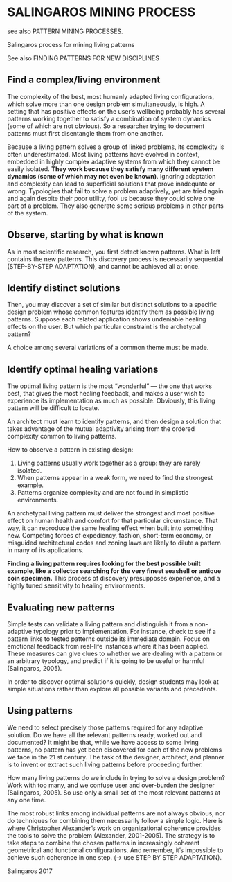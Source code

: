 # SALINGAROS MINING PROCESS

see also PATTERN MINING PROCESSES.

Salingaros process for mining living patterns

See also FINDING PATTERNS FOR NEW DISCIPLINES

## Find a complex/living environment

The complexity of the best, most humanly adapted living configurations, which solve more than one design problem simultaneously, is high. A setting that has positive effects on the user’s wellbeing probably has several patterns working together to satisfy a combination of system dynamics (some of which are not obvious). So a researcher trying to document patterns must first disentangle them from one another.

Because a living pattern solves a group of linked problems, its complexity is often underestimated. Most living patterns have evolved in context, embedded in highly complex adaptive systems from which they cannot be easily isolated. **They work because they satisfy many different system dynamics (some of which may not even be known)**. Ignoring adaptation and complexity can lead to superficial solutions that prove inadequate or wrong. Typologies that fail to solve a problem adaptively, yet are tried again and again despite their poor utility, fool us because they could solve one part of a problem. They also generate some serious problems in other parts of the system.

## Observe, starting by what is known

As in most scientific research, you first detect known patterns.
What is left contains the new patterns. This discovery process is necessarily sequential (STEP-BY-STEP ADAPTATION), and cannot be achieved all at once.




## Identify distinct solutions

Then, you may discover a set of similar but distinct solutions to a specific design problem whose common features identify them as possible living patterns. Suppose each related application shows undeniable healing effects on the user. But which particular constraint is the archetypal pattern? 

A choice among several variations of a common theme must be made. 

## Identify optimal healing variations

The optimal living pattern is the most “wonderful” — the one that works best, that gives the most healing feedback, and makes a user wish to experience its implementation as much as possible. Obviously, this living pattern will be difficult to locate.

An architect must learn to identify patterns, and then design a solution that takes advantage of the mutual adaptivity arising from the ordered complexity common to living patterns.

How to observe a pattern in existing design:
1. Living patterns usually work together as a group: they are rarely isolated.
2. When patterns appear in a weak form, we need to find the strongest example.
3. Patterns organize complexity and are not found in simplistic environments.

An archetypal living pattern must deliver the strongest and most positive effect on human health and comfort for that particular circumstance. That way, it can reproduce the same healing effect when built into something new. Competing forces of expediency, fashion, short-term economy, or misguided architectural codes and zoning laws are likely to dilute a pattern in many of its applications. 

**Finding a living pattern requires looking for the best possible built example, like a collector searching for the very finest seashell or antique coin specimen.** This process of discovery presupposes experience, and a highly tuned sensitivity to healing environments.


## Evaluating new patterns
Simple tests can validate a living pattern and distinguish it from a non-adaptive typology prior to implementation. For instance, check to see if a pattern links to tested patterns outside its immediate domain. Focus on emotional feedback from real-life instances where it has been applied. These measures can give clues to whether we are dealing with a pattern or an arbitrary typology, and predict if it is going to be useful or harmful (Salingaros, 2005).

In order to discover optimal solutions quickly, design students may look at simple situations rather than explore
all possible variants and precedents.

## Using patterns

We need to select precisely those patterns required for any adaptive solution. Do we have all the relevant patterns ready, worked out and documented? It might be that, while we have access to some living patterns, no pattern has yet been discovered for each of the new problems we face in the 21 st century. The task of the designer, architect, and planner is to invent or extract such living patterns before proceeding further.

How many living patterns do we include in trying to solve a design problem? Work with too many, and we confuse user and over-burden the designer (Salingaros, 2005). So use only a small set of the most relevant patterns at any one time.

The most robust links among individual patterns are not always obvious, nor do techniques for combining them necessarily follow a simple logic. Here is where Christopher Alexander’s work on organizational coherence provides the tools to solve the problem (Alexander, 2001-2005). The strategy is to take steps to combine the chosen patterns in increasingly coherent geometrical and functional configurations. And remember, it’s impossible to achieve such coherence in one step. (-> use STEP BY STEP ADAPTATION).

Salingaros 2017
